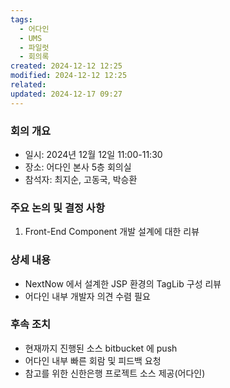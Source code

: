```yaml
---
tags:
  - 어다인
  - UMS
  - 파일럿
  - 회의록
created: 2024-12-12 12:25
modified: 2024-12-12 12:25
related: 
updated: 2024-12-17 09:27
---
```

### 회의 개요
- 일시: 2024년 12월 12일 11:00-11:30
- 장소: 어다인 본사 5층 회의실
- 참석자: 최지순, 고동국, 박승환

### 주요 논의 및 결정 사항
1. Front-End Component 개발 설계에 대한 리뷰

### 상세 내용
- NextNow 에서 설계한 JSP 환경의 TagLib 구성 리뷰
- 어다인 내부 개발자 의견 수렴 필요

### 후속 조치
- 현재까지 진행된 소스 bitbucket 에 push
- 어다인 내부 빠른 회람 및 피드백 요청
- 참고를 위한 신한은행 프로젝트 소스 제공(어다인)
